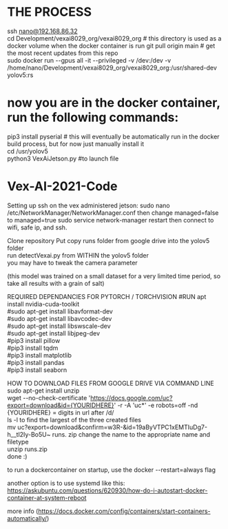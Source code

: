 # THE PROCESS
ssh nano@192.168.86.32  
cd Development/vexai8029_org/vexai8029_org   # this directory is used as a docker volume when the docker container is run 
git pull origin main  # get the most recent updates from this repo  
sudo docker run --gpus all -it --privileged -v /dev:/dev -v /home/nano/Development/vexai8029_org/vexai8029_org:/usr/shared-dev yolov5:rs  
# now you are in the docker container, run the following commands:  
pip3 install pyserial   # this will eventually be automatically run in the docker build process, but for now just manually install it  
cd /usr/yolov5  
python3 VexAiJetson.py #to launch file  


# Vex-AI-2021-Code

Setting up ssh on the vex administered jetson: sudo nano /etc/NetworkManager/NetworkManager.conf then change managed=false to managed=true sudo service network-manager restart then connect to wifi, safe ip, and ssh.


Clone repository
Put copy runs folder from google drive into the yolov5 folder  
run detectVexai.py from WITHIN the yolov5 folder  
you may have to tweak the camera parameter  
  
(this model was trained on a small dataset for a very limited time period, so take all results with a grain of salt)  


REQUIRED DEPENDANCIES FOR PYTORCH / TORCHVISION
#RUN apt install nvidia-cuda-toolkit  
#sudo apt-get install libavformat-dev  
#sudo apt-get install libavcodec-dev  
#sudo apt-get install libswscale-dev  
#sudo apt-get install libjpeg-dev  
#pip3 install pillow    
#pip3 install tqdm  
#pip3 install matplotlib  
#pip3 install pandas  
#pip3 install seaborn    
  
HOW TO DOWNLOAD FILES FROM GOOGLE DRIVE VIA COMMAND LINE  
sudo apt-get install unzip  
wget --no-check-certificate 'https://docs.google.com/uc?export=download&id={YOURIDHERE}' -r -A 'uc*' -e robots=off -nd  
{YOURIDHERE} = digits in url after /d/  
ls -l to find the largest of the three created files  
mv uc?export=download&confirm=w3R-&id=19aByVTPC1xEMTIuDg7-h__tl2Iy-Bo5U~ runs.  zip  change the name to the appropriate name and filetype    
unzip runs.zip  
done  :)  

to run a dockercontainer on startup, use the docker --restart=always flag  

another option is to use systemd like this: https://askubuntu.com/questions/620930/how-do-i-autostart-docker-container-at-system-reboot  

more info (https://docs.docker.com/config/containers/start-containers-automatically/)  


